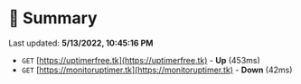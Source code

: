 # 📖 Summary
Last updated: **5/13/2022, 10:45:16 PM**

- `GET` [https://uptimerfree.tk](https://uptimerfree.tk) - **Up** (453ms)
- `GET` [https://monitoruptimer.tk](https://monitoruptimer.tk) - **Down** (42ms)
